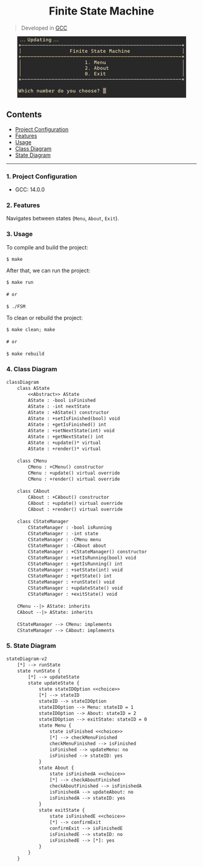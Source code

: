 <h1 align="center">Finite State Machine</h1>

> Developed in [GCC](https://gcc.gnu.org/)

<!-- ![Screenshot](./assets/FSM_Screenshot.png) -->
<p align="center">
    <img src="./assets/FSM_Screenshot.png" alt="Screenshot">
</p>

## Contents

-   [Project Configuration](#1-project-configuration)
-   [Features](#2-features)
-   [Usage](#3-usage)
-   [Class Diagram](#4-class-diagram)
-   [State Diagram](#5-state-diagram)

---

### 1. Project Configuration

-   GCC: 14.0.0

### 2. Features

Navigates between states (`Menu`, `About`, `Exit`).

### 3. Usage

To compile and build the project:

```shell
$ make
```

After that, we can run the project:

```shell
$ make run

# or 

$ ./FSM
```

To clean or rebuild the project:

```shell
$ make clean; make

# or

$ make rebuild
```

### 4. Class Diagram

```mermaid
classDiagram
    class AState
        <<Abstract>> AState
        AState : -bool isFinished
        AState : -int nextState
        AState : +AState() constructor
        AState : +setIsFinished(bool) void
        AState : +getIsFinished() int
        AState : +setNextState(int) void
        AState : +getNextState() int
        AState : +update()* virtual
        AState : +render()* virtual

    class CMenu
        CMenu : +CMenu() constructor
        CMenu : +update() virtual override
        CMenu : +render() virtual override

    class CAbout
        CAbout : +CAbout() constructor
        CAbout : +update() virtual override
        CAbout : +render() virtual override

    class CStateManager
        CStateManager : -bool isRunning
        CStateManager : -int state
        CStateManager : -CMenu menu
        CStateManager : -CAbout about
        CStateManager : +CStateManager() constructor
        CStateManager : +setIsRunning(bool) void
        CStateManager : +getIsRunning() int
        CStateManager : +setState(int) void
        CStateManager : +getState() int
        CStateManager : +runState() void
        CStateManager : +updateState() void
        CStateManager : +exitState() void

    CMenu --|> AState: inherits
    CAbout --|> AState: inherits

    CStateManager --> CMenu: implements
    CStateManager --> CAbout: implements
```

### 5. State Diagram

```mermaid
stateDiagram-v2
    [*] --> runState
    state runState {
        [*] --> updateState
        state updateState {
            state stateIDOption <<choice>>
            [*] --> stateID
            stateID --> stateIDOption
            stateIDOption --> Menu: stateID = 1
            stateIDOption --> About: stateID = 2
            stateIDOption --> exitState: stateID = 0
            state Menu {
                state isFinished <<choice>>
                [*] --> checkMenuFinished
                checkMenuFinished --> isFinished
                isFinished --> updateMenu: no
                isFinished --> stateID: yes
            }
            state About {
                state isFinishedA <<choice>>
                [*] --> checkAboutFinished
                checkAboutFinished --> isFinishedA
                isFinishedA --> updateAbout: no
                isFinishedA --> stateID: yes
            }
            state exitState {
                state isFinishedE <<choice>>
                [*] --> confirmExit
                confirmExit --> isFinishedE
                isFinishedE --> stateID: no
                isFinishedE --> [*]: yes
            }
        }
    }
```